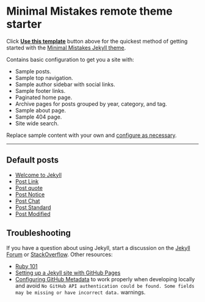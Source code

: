 # Minimal Mistakes remote theme starter

Click [**Use this template**](https://github.com/mmistakes/mm-github-pages-starter/generate) button above for the quickest method of getting started with the [Minimal Mistakes Jekyll theme](https://github.com/mmistakes/minimal-mistakes).

Contains basic configuration to get you a site with:

- Sample posts.
- Sample top navigation.
- Sample author sidebar with social links.
- Sample footer links.
- Paginated home page.
- Archive pages for posts grouped by year, category, and tag.
- Sample about page.
- Sample 404 page.
- Site wide search.

Replace sample content with your own and [configure as necessary](https://mmistakes.github.io/minimal-mistakes/docs/configuration/).

---

## Default posts

- [Welcome to Jekyll](/docs/_posts/2019-04-18-welcome-to-jekyll.md)
- [Post Link](/docs/_posts/2010-03-07-post-link.md)
- [Post quote](/docs/_posts/2010-02-05-post-quote.md)
- [Post Notice](/docs/_posts/2010-02-05-post-notice.md)
- [Post Chat](/docs/_posts/2010-01-08-post-chat.md)
- [Post Standard](/docs/_posts/2010-01-07-post-standard.md)
- [Post Modified](/docs/_posts/2010-01-07-post-modified.md)

## Troubleshooting

If you have a question about using Jekyll, start a discussion on the [Jekyll Forum](https://talk.jekyllrb.com/) or [StackOverflow](https://stackoverflow.com/questions/tagged/jekyll). Other resources:

- [Ruby 101](https://jekyllrb.com/docs/ruby-101/)
- [Setting up a Jekyll site with GitHub Pages](https://jekyllrb.com/docs/github-pages/)
- [Configuring GitHub Metadata](https://github.com/jekyll/github-metadata/blob/master/docs/configuration.md#configuration) to work properly when developing locally and avoid `No GitHub API authentication could be found. Some fields may be missing or have incorrect data.` warnings.
